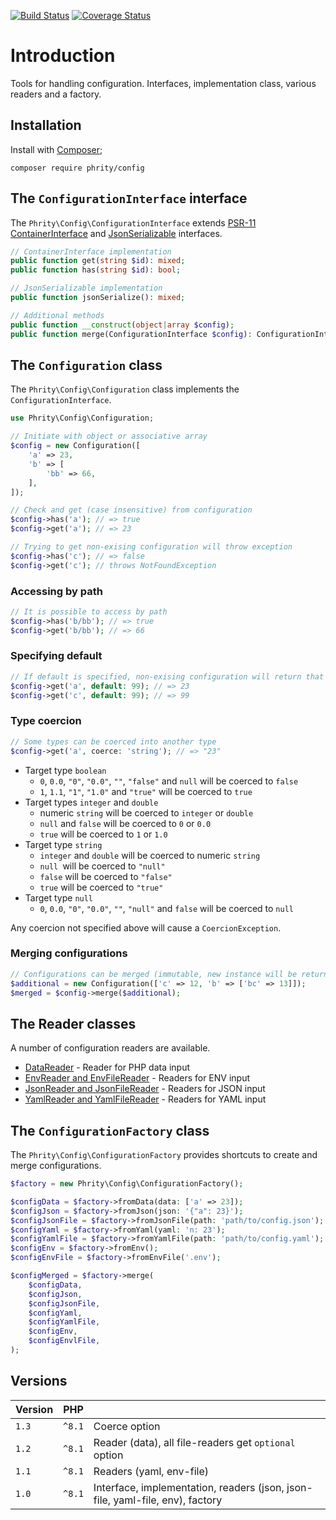 [![Build Status](https://github.com/sirn-se/phrity-config/actions/workflows/acceptance.yml/badge.svg)](https://github.com/sirn-se/phrity-config/actions)
[![Coverage Status](https://coveralls.io/repos/github/sirn-se/phrity-config/badge.svg?branch=main)](https://coveralls.io/github/sirn-se/phrity-config?branch=main)

# Introduction

Tools for handling configuration.
Interfaces, implementation class, various readers and a factory.

## Installation

Install with [Composer](https://getcomposer.org/);
```
composer require phrity/config
```

## The `ConfigurationInterface` interface

The `Phrity\Config\ConfigurationInterface` extends
[PSR-11 ContainerInterface](https://www.php-fig.org/psr/psr-11/) and
[JsonSerializable](https://www.php.net/manual/en/class.jsonserializable) interfaces.

```php
// ContainerInterface implementation
public function get(string $id): mixed;
public function has(string $id): bool;

// JsonSerializable implementation
public function jsonSerialize(): mixed;

// Additional methods
public function __construct(object|array $config);
public function merge(ConfigurationInterface $config): ConfigurationInterface;
```

## The `Configuration` class

The `Phrity\Config\Configuration` class implements the `ConfigurationInterface`.

```php
use Phrity\Config\Configuration;

// Initiate with object or associative array
$config = new Configuration([
    'a' => 23,
    'b' => [
        'bb' => 66,
    ],
]);

// Check and get (case insensitive) from configuration
$config->has('a'); // => true
$config->get('a'); // => 23

// Trying to get non-exising configuration will throw exception
$config->has('c'); // => false
$config->get('c'); // throws NotFoundException
```

### Accessing by path

```php
// It is possible to access by path
$config->has('b/bb'); // => true
$config->get('b/bb'); // => 66
```

### Specifying default

```php
// If default is specified, non-exising configuration will return that value instead of throwing exception
$config->get('a', default: 99); // => 23
$config->get('c', default: 99); // => 99
```

### Type coercion

```php
// Some types can be coerced into another type
$config->get('a', coerce: 'string'); // => "23"
```

* Target type `boolean`
  * `0`, `0.0`, `"0"`, `"0.0"`, `""`, `"false"` and `null` will be coerced to `false`
  * `1`, `1.1`, `"1"`,  `"1.0"` and `"true"` will be coerced to `true`
* Target types `integer` and `double`
  * numeric `string` will be coerced to `integer` or `double`
  * `null` and `false` will be coerced to `0` or `0.0`
  * `true` will be coerced to `1` or `1.0`
* Target type `string`
  * `integer` and `double` will be coerced to numeric `string`
  * `null `will be coerced to `"null"`
  * `false` will be coerced to `"false"`
  * `true` will be coerced to `"true"`
* Target type `null`
  * `0`, `0.0`, `"0"`, `"0.0"`, `""`, `"null"` and `false` will be coerced to `null`

Any coercion not specified above will cause a `CoercionException`.

### Merging configurations

```php
// Configurations can be merged (immutable, new instance will be returned)
$additional = new Configuration(['c' => 12, 'b' => ['bc' => 13]]);
$merged = $config->merge($additional);
```

## The Reader classes

A number of configuration readers are available.

* [DataReader](docs/Data.md) - Reader for PHP data input
* [EnvReader and EnvFileReader](docs/Env.md) - Readers for ENV input
* [JsonReader and JsonFileReader](docs/Json.md) - Readers for JSON input
* [YamlReader and YamlFileReader](docs/Yaml.md) - Readers for YAML input

## The `ConfigurationFactory` class

The `Phrity\Config\ConfigurationFactory` provides shortcuts to create and merge configurations.

```php
$factory = new Phrity\Config\ConfigurationFactory();

$configData = $factory->fromData(data: ['a' => 23]);
$configJson = $factory->fromJson(json: '{"a": 23}');
$configJsonFile = $factory->fromJsonFile(path: 'path/to/config.json');
$configYaml = $factory->fromYaml(yaml: 'n: 23');
$configYamlFile = $factory->fromYamlFile(path: 'path/to/config.yaml');
$configEnv = $factory->fromEnv();
$configEnvFile = $factory->fromEnvFile('.env');

$configMerged = $factory->merge(
    $configData,
    $configJson,
    $configJsonFile,
    $configYaml,
    $configYamlFile,
    $configEnv,
    $configEnvlFile,
);
```


## Versions

| Version | PHP | |
| --- | --- | --- |
| `1.3` | `^8.1` | Coerce option |
| `1.2` | `^8.1` | Reader (data), all file-readers get `optional` option |
| `1.1` | `^8.1` | Readers (yaml, env-file) |
| `1.0` | `^8.1` | Interface, implementation, readers (json, json-file, yaml-file, env), factory |
